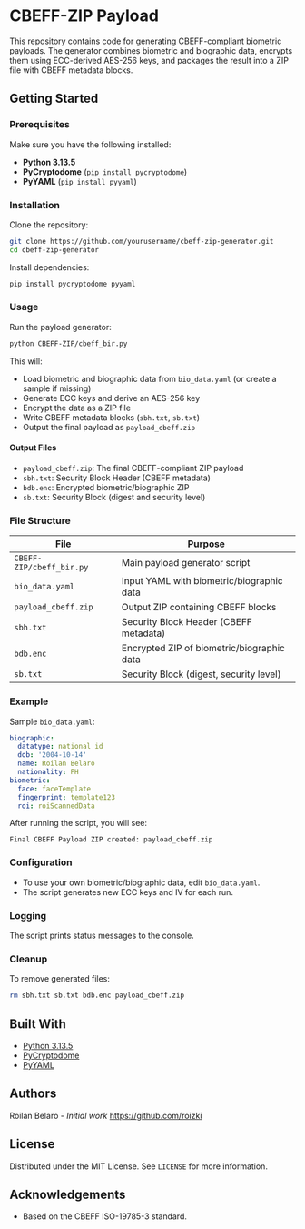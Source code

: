 # CBEFF-ZIP Payload 

This repository contains code for generating CBEFF-compliant biometric payloads. The generator combines biometric and biographic data, encrypts them using ECC-derived AES-256 keys, and packages the result into a ZIP file with CBEFF metadata blocks.

## Getting Started

### Prerequisites

Make sure you have the following installed:
- **Python 3.13.5**
- **PyCryptodome** (`pip install pycryptodome`)
- **PyYAML** (`pip install pyyaml`)

### Installation

Clone the repository:

```bash
git clone https://github.com/yourusername/cbeff-zip-generator.git
cd cbeff-zip-generator
```

Install dependencies:

```bash
pip install pycryptodome pyyaml
```

### Usage

Run the payload generator:

```bash
python CBEFF-ZIP/cbeff_bir.py
```

This will:
- Load biometric and biographic data from `bio_data.yaml` (or create a sample if missing)
- Generate ECC keys and derive an AES-256 key
- Encrypt the data as a ZIP file
- Write CBEFF metadata blocks (`sbh.txt`, `sb.txt`)
- Output the final payload as `payload_cbeff.zip`

#### Output Files

- `payload_cbeff.zip`: The final CBEFF-compliant ZIP payload
- `sbh.txt`: Security Block Header (CBEFF metadata)
- `bdb.enc`: Encrypted biometric/biographic ZIP
- `sb.txt`: Security Block (digest and security level)

### File Structure

| File                | Purpose                                      |
|---------------------|----------------------------------------------|
| `CBEFF-ZIP/cbeff_bir.py` | Main payload generator script           |
| `bio_data.yaml`     | Input YAML with biometric/biographic data    |
| `payload_cbeff.zip` | Output ZIP containing CBEFF blocks           |
| `sbh.txt`           | Security Block Header (CBEFF metadata)       |
| `bdb.enc`           | Encrypted ZIP of biometric/biographic data   |
| `sb.txt`            | Security Block (digest, security level)      |

### Example

Sample `bio_data.yaml`:

```yaml
biographic:
  datatype: national id
  dob: '2004-10-14'
  name: Roilan Belaro
  nationality: PH
biometric:
  face: faceTemplate
  fingerprint: template123
  roi: roiScannedData
```

After running the script, you will see:

```
Final CBEFF Payload ZIP created: payload_cbeff.zip
```

### Configuration

- To use your own biometric/biographic data, edit `bio_data.yaml`.
- The script generates new ECC keys and IV for each run.

### Logging

The script prints status messages to the console.

### Cleanup

To remove generated files:

```bash
rm sbh.txt sb.txt bdb.enc payload_cbeff.zip
```

## Built With

* [Python 3.13.5](https://www.python.org/)
* [PyCryptodome](https://www.pycryptodome.org/)
* [PyYAML](https://pyyaml.org/)

## Authors

Roilan Belaro - _Initial work_  https://github.com/roizki

## License

Distributed under the MIT License. See `LICENSE` for more information.

## Acknowledgements

- Based on the CBEFF ISO-19785-3 standard.
